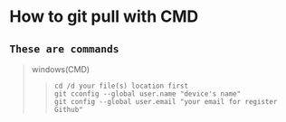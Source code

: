 # How to git pull with CMD
## ```These are commands``` 

> windows(CMD)
>> ```cd /d your file(s) location first```    
>> ```git cconfig --global user.name "device's name"```  
>> ```git config --global user.email "your email for register Github"```    
